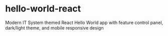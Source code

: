 # hello-world-react
Modern IT System themed React Hello World app with feature control panel, dark/light theme, and mobile responsive design

